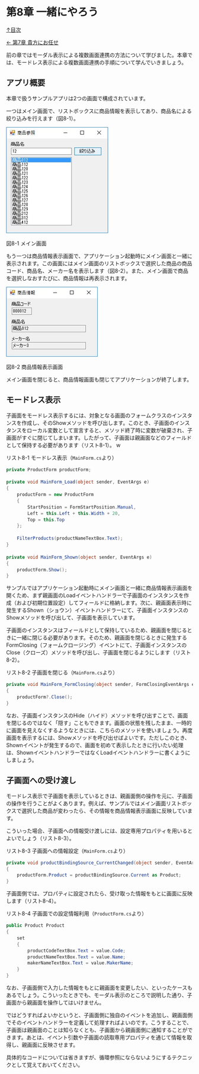 第8章 一緒にやろう
=====

[↑目次](..\README.md "目次")

[← 第7章 貴方にお任せ](07-leave-it-to-you.md)

前の章ではモーダル表示による複数画面連携の方法について学びました。本章では、モードレス表示による複数画面連携の手順について学んでいきましょう。

## アプリ概要

本章で扱うサンプルアプリは2つの画面で構成されています。

一つはメイン画面で、リストボックスに商品情報を表示してあり、商品名による絞り込みを行えます（図8-1）。

![メイン画面](../image/08-01.jpg)

図8-1 メイン画面

もう一つは商品情報表示画面で、アプリケーション起動時にメイン画面と一緒に表示されます。この画面にはメイン画面のリストボックスで選択した商品の商品コード、商品名、メーカー名を表示します（図8-2）。また、メイン画面で商品を選択しなおすたびに、商品情報は再表示されます。

![商品情報表示画面](../image/08-02.jpg)

図8-2 商品情報表示画面

メイン画面を閉じると、商品情報画面も閉じてアプリケーションが終了します。


## モードレス表示

子画面をモードレス表示するには、対象となる画面のフォームクラスのインスタンスを作成し、そのShowメソッドを呼び出します。このとき、子画面のインスタンスをローカル変数として宣言すると、メソッド終了時に変数が破棄され、子画面がすぐに閉じてしまいます。したがって、子画面は親画面などのフィールドとして保持する必要があります（リスト8-1）。
w


リスト8-1 モードレス表示（`MainForm.cs`より）

```csharp
private ProductForm productForm;

private void MainForm_Load(object sender, EventArgs e)
{
    productForm = new ProductForm
    {
        StartPosition = FormStartPosition.Manual,
        Left = this.Left + this.Width + 20,
        Top = this.Top
    };

    FilterProducts(productNameTextBox.Text);
}

private void MainForm_Shown(object sender, EventArgs e)
{
    productForm.Show();
}
```

サンプルではアプリケーション起動時にメイン画面と一緒に商品情報表示画面を開くため、まず親画面のLoadイベントハンドラーで子画面のインスタンスを作成（および初期位置設定）してフィールドに格納します。次に、親画面表示時に発生するShown（ショウン）イベントハンドラーにて、子画面インスタンスのShowメソッドを呼び出して、子画面を表示しています。

子画面のインスタンスはフィールドとして保持しているため、親画面を閉じるときに一緒に閉じる必要があります。そのため、親画面を閉じるときに発生するFormClosing（フォームクロージング）イベントにて、子画面インスタンスのClose（クローズ）メソッドを呼び出し、子画面を閉じるようにします（リスト8-2）。

リスト8-2 子画面を閉じる（`MainForm.cs`より）

```csharp
private void MainForm_FormClosing(object sender, FormClosingEventArgs e)
{
    productForm?.Close();
}
```

なお、子画面インスタンスのHide（ハイド）メソッドを呼び出すことで、画面を閉じるのではなく「隠す」こともできます。画面の状態を残したまま、一時的に画面を見えなくするようなときには、こちらのメソッドを使いましょう。再度画面を表示するには、Showメソッドを呼び出せばよいです。ただしこのとき、Shownイベントが発生するので、画面を初めて表示したときに行いたい処理は、ShownイベントハンドラーではなくLoadイベントハンドラーに書くようにしましょう。


## 子画面への受け渡し

モードレス表示で子画面を表示しているときは、親画面側の操作を元に、子画面の操作を行うことがよくあります。例えば、サンプルではメイン画面リストボックスで選択した商品が変わったら、その情報を商品情報表示画面に反映しています。

こういった場合、子画面への情報受け渡しには、設定専用プロパティを用いるとよいでしょう（リスト8-3）。

リスト8-3 子画面への情報設定（`MainForm.cs`より）

```csharp
private void productBindingSource_CurrentChanged(object sender, EventArgs e)
{
    productForm.Product = productBindingSource.Current as Product;
}
```

子画面側では、プロパティに設定されたら、受け取った情報をもとに画面に反映します（リスト8-4）。

リスト8-4 子画面での設定情報利用（`ProductForm.cs`より）

```csharp
public Product Product
{
    set
    {
        productCodeTextBox.Text = value.Code;
        productNameTextBox.Text = value.Name;
        makerNameTextBox.Text = value.MakerName;
    }
}
```

なお、子画面側で入力した情報をもとに親画面を変更したい、といったケースもあるでしょう。こういったときでも、モーダル表示のところで説明した通り、子画面から親画面を操作してはいけません。

ではどうすればよいかというと、子画面側に独自のイベントを追加し、親画面側でそのイベントハンドラーを定義して処理すればよいのです。こうすることで、子画面は親画面のことは知らなくとも、子画面から親画面側に通知することができます。あとは、イベント引数や子画面の読取専用プロパティを通じて情報を取得し、親画面に反映させます。

具体的なコードについては省きますが、循環参照にならないようにするテクニックとして覚えておいてください。

